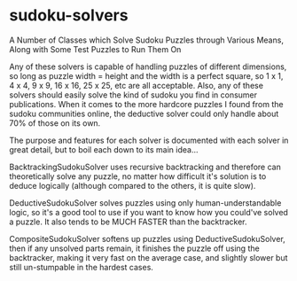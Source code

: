 # sudoku-solvers
A Number of Classes which Solve Sudoku Puzzles through Various Means, 
Along with Some Test Puzzles to Run Them On

Any of these solvers is capable of handling puzzles of different dimensions, so long as puzzle width = height
and the width is a perfect square, so 1 x 1, 4 x 4, 9 x 9, 16 x 16, 25 x 25, etc are all acceptable.
Also, any of these solvers should easily solve the kind of sudoku you find in consumer publications.
When it comes to the more hardcore puzzles I found from the sudoku communities online, the deductive solver
could only handle about 70% of those on its own.

The purpose and features for each solver is documented with each solver in great detail,
but to boil each down to its main idea...

BacktrackingSudokuSolver uses recursive backtracking and therefore can theoretically solve any puzzle, no matter how difficult it's solution is to deduce logically (although compared to the others, it is quite slow).

DeductiveSudokuSolver solves puzzles using only human-understandable logic, so it's a good tool to use if you want to know how you could've solved a puzzle. It also tends to be MUCH FASTER than the backtracker.

CompositeSudokuSolver softens up puzzles using DeductiveSudokuSolver, then if any unsolved parts remain, it finishes the puzzle off using the backtracker, making it very fast on the average case, and slightly slower but still un-stumpable in the hardest cases.
